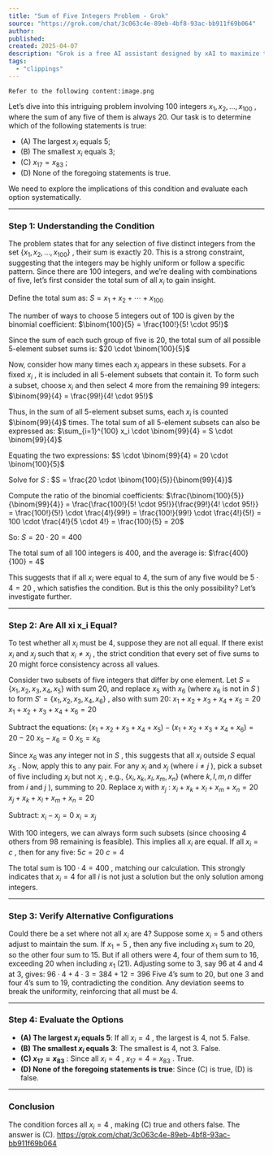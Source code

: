```yaml
---
title: "Sum of Five Integers Problem - Grok"
source: "https://grok.com/chat/3c063c4e-89eb-4bf8-93ac-bb911f69b064"
author:
published:
created: 2025-04-07
description: "Grok is a free AI assistant designed by xAI to maximize truth and objectivity. Grok offers real-time search, image generation, trend analysis, and more."
tags:
  - "clippings"
---
```

	Refer to the following content:image.png

Let’s dive into this intriguing problem involving 100 integers $x_1, x_2, \ldots, x_{100}$  , where the sum of any five of them is always 20. Our task is to determine which of the following statements is true:

- (A) The largest $x_i$  equals 5;
- (B) The smallest $x_i$  equals 3;
- (C) $x_{17} = x_{83}$  ;
- (D) None of the foregoing statements is true.

We need to explore the implications of this condition and evaluate each option systematically.

---

### Step 1: Understanding the Condition

The problem states that for any selection of five distinct integers from the set $\{ x_1, x_2, \ldots, x_{100} \}$  , their sum is exactly 20. This is a strong constraint, suggesting that the integers may be highly uniform or follow a specific pattern. Since there are 100 integers, and we’re dealing with combinations of five, let’s first consider the total sum of all $x_i$  to gain insight.

Define the total sum as: $S = x_1 + x_2 + \cdots + x_{100}$

The number of ways to choose 5 integers out of 100 is given by the binomial coefficient: $\binom{100}{5} = \frac{100!}{5! \cdot 95!}$

Since the sum of each such group of five is 20, the total sum of all possible 5-element subset sums is: $20 \cdot \binom{100}{5}$

Now, consider how many times each $x_i$  appears in these subsets. For a fixed $x_i$  , it is included in all 5-element subsets that contain it. To form such a subset, choose $x_i$  and then select 4 more from the remaining 99 integers: $\binom{99}{4} = \frac{99!}{4! \cdot 95!}$

Thus, in the sum of all 5-element subset sums, each $x_i$  is counted $\binom{99}{4}$  times. The total sum of all 5-element subsets can also be expressed as: $\sum_{i=1}^{100} x_i \cdot \binom{99}{4} = S \cdot \binom{99}{4}$

Equating the two expressions: $S \cdot \binom{99}{4} = 20 \cdot \binom{100}{5}$

Solve for $S$  : $S = \frac{20 \cdot \binom{100}{5}}{\binom{99}{4}}$

Compute the ratio of the binomial coefficients: $\frac{\binom{100}{5}}{\binom{99}{4}} = \frac{\frac{100!}{5! \cdot 95!}}{\frac{99!}{4! \cdot 95!}} = \frac{100!}{5!} \cdot \frac{4!}{99!} = \frac{100!}{99!} \cdot \frac{4!}{5!} = 100 \cdot \frac{4!}{5 \cdot 4!} = \frac{100}{5} = 20$

So: $S = 20 \cdot 20 = 400$

The total sum of all 100 integers is 400, and the average is: $\frac{400}{100} = 4$

This suggests that if all $x_i$  were equal to 4, the sum of any five would be $5 \cdot 4 = 20$  , which satisfies the condition. But is this the only possibility? Let’s investigate further.

---

### Step 2: Are All xi x\_i Equal?

To test whether all $x_i$  must be 4, suppose they are not all equal. If there exist $x_i$  and $x_j$  such that $x_i \neq x_j$  , the strict condition that every set of five sums to 20 might force consistency across all values.

Consider two subsets of five integers that differ by one element. Let $S = \{ x_1, x_2, x_3, x_4, x_5 \}$  with sum 20, and replace $x_5$  with $x_6$  (where $x_6$  is not in $S$  ) to form $S' = \{ x_1, x_2, x_3, x_4, x_6 \}$  , also with sum 20: $x_1 + x_2 + x_3 + x_4 + x_5 = 20$  $x_1 + x_2 + x_3 + x_4 + x_6 = 20$

Subtract the equations: $(x_1 + x_2 + x_3 + x_4 + x_5) - (x_1 + x_2 + x_3 + x_4 + x_6) = 20 - 20$  $x_5 - x_6 = 0$  $x_5 = x_6$

Since $x_6$  was any integer not in $S$  , this suggests that all $x_i$  outside $S$  equal $x_5$  . Now, apply this to any pair. For any $x_i$  and $x_j$  (where $i \neq j$  ), pick a subset of five including $x_i$  but not $x_j$  , e.g., $\{ x_i, x_k, x_l, x_m, x_n \}$  (where $k, l, m, n$  differ from $i$  and $j$  ), summing to 20. Replace $x_i$  with $x_j$  : $x_i + x_k + x_l + x_m + x_n = 20$  $x_j + x_k + x_l + x_m + x_n = 20$

Subtract: $x_i - x_j = 0$  $x_i = x_j$

With 100 integers, we can always form such subsets (since choosing 4 others from 98 remaining is feasible). This implies all $x_i$  are equal. If all $x_i = c$  , then for any five: $5c = 20$  $c = 4$

The total sum is $100 \cdot 4 = 400$  , matching our calculation. This strongly indicates that $x_i = 4$  for all $i$  is not just a solution but the only solution among integers.

---

### Step 3: Verify Alternative Configurations

Could there be a set where not all $x_i$  are 4? Suppose some $x_i = 5$  and others adjust to maintain the sum. If $x_1 = 5$  , then any five including $x_1$  sum to 20, so the other four sum to 15. But if all others were 4, four of them sum to 16, exceeding 20 when including $x_1$  (21). Adjusting some to 3, say 96 at 4 and 4 at 3, gives: $96 \cdot 4 + 4 \cdot 3 = 384 + 12 = 396$  Five 4’s sum to 20, but one 3 and four 4’s sum to 19, contradicting the condition. Any deviation seems to break the uniformity, reinforcing that all must be 4.

---

### Step 4: Evaluate the Options

- **(A) The largest $x_i$  equals 5**: If all $x_i = 4$  , the largest is 4, not 5. False.
- **(B) The smallest $x_i$  equals 3**: The smallest is 4, not 3. False.
- **(C) $x_{17} = x_{83}$** : Since all $x_i = 4$  , $x_{17} = 4 = x_{83}$  . True.
- **(D) None of the foregoing statements is true**: Since (C) is true, (D) is false.

---

### Conclusion

The condition forces all $x_i = 4$  , making (C) true and others false. The answer is (C). https://grok.com/chat/3c063c4e-89eb-4bf8-93ac-bb911f69b064